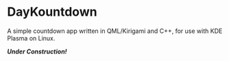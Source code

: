 # DayKountdown
A simple countdown app written in QML/Kirigami and C++, for use with KDE Plasma on Linux.

***Under Construction!***
